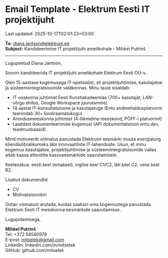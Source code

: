 # Email Template - Elektrum Eesti IT projektijuht

Last updated: 2025-10-17T02:01:23+03:00

**To:** diana.jantson@elektrum.ee  
**Subject:** Kandideerimine IT projektijuhi ametikohale - Mihkel Putrinš

---

Lugupeetud Diana Jantson,

Soovin kandideerida IT projektijuhi ametikohale Elektrum Eesti OÜ-s.

Olen 15-aastase kogemusega IT-spetsialist, sh projektijuhtimise, kasutajatoe ja süsteemiintegratsioonide valdkonnas. Minu taust sisaldab:

- IT-osakonna juhtimist Eesti Kunstiakadeemias (700+ kasutajat, LAN-võrgu ehitus, Google Workspace juurutamine)
- 14 aastat IT-konsultatsioone ja kasutajatuge (Entu andmehaldusplatvorm teenindab 30+ kooliraamatukogu)
- Arendusmeeskonna juhtimist (4-liikmeline meeskond, PÖFF-i platvormil)
- Laialdast dokumenteerimise kogemust (API dokumentatsioon entu.dev, teadmusbaasid)

Mind motiveerib võimalus panustada Elektrumi eesmärki muuta energiaturg kliendisõbralikumaks läbi innovaatiliste IT-lahenduste. Usun, et minu kogemus kasutajatoe, projektijuhtimise ja süsteemiintegratsioonide vallas aitab kaasa ettevõtte kasvueesmärkide saavutamisele.

Keeleoskus: eesti keel (emakeel), inglise keel C1/C2, läti keel C2, vene keel B2.

Lisatud dokumendid:

- CV
- Motivatsioonikiri

Ootan võimalust arutada, kuidas saaksin oma kogemustega panustada Elektrum Eesti IT meeskonna eesmärkide saavutamisse.

Lugupidamisega,

**Mihkel Putrinš**  
Tel: +372 56560978  
E-post: <mitselek@gmail.com>  
LinkedIn: linkedin.com/in/mitselek  
GitHub: github.com/mitselek
